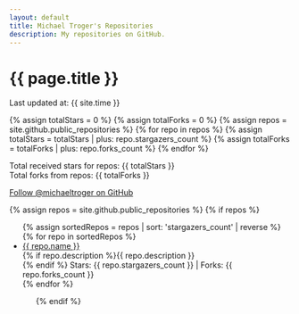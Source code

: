 ```yaml
---
layout: default
title: Michael Troger's Repositories
description: My repositories on GitHub.
---
```

# {{ page.title }}
Last updated at: {{ site.time }}

{% assign totalStars = 0 %}
{% assign totalForks = 0 %}
{% assign repos = site.github.public_repositories %}
{% for repo in repos %}
  {% assign totalStars = totalStars | plus: repo.stargazers_count %}
  {% assign totalForks = totalForks | plus: repo.forks_count %}
{% endfor %}

Total received stars for repos: {{ totalStars }}  
Total forks from repos: {{ totalForks }}

[Follow @michaeltroger on GitHub](https://github.com/michaeltroger)

{% assign repos = site.github.public_repositories %}
{% if repos %}
<ul>
  {% assign sortedRepos = repos | sort: 'stargazers_count' | reverse %}
  {% for repo in sortedRepos %}
    <li>
      <a href="{{ repo.html_url }}">{{ repo.name }}</a><br>
      {% if repo.description %}{{ repo.description }}<br>{% endif %}
      Stars: {{ repo.stargazers_count }} | Forks: {{ repo.forks_count }}
    </li>
  {% endfor %}
<ul>
{% endif %}
